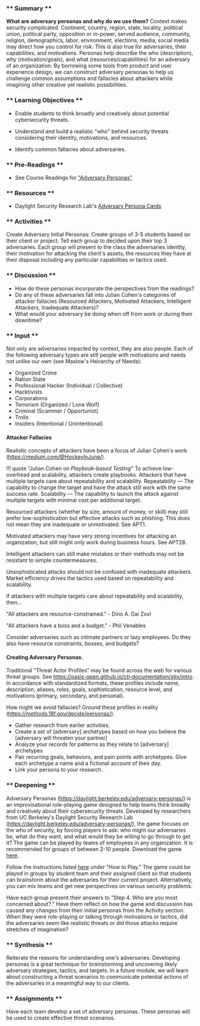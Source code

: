 ### ** Summary **

**What are adversary personas and why do we use them?** Context makes security complicated. Continent, country, region, state, locality, political union, political party, opposition or in-power, served audience, community, religion, demographics, labor, environment, elections, media, social media may direct how you control for risk. This is also true for adversaries, their capabilities, and motivations. Personas help describe the who (description), why (motivation/goals), and what (resources/capabilities) for an adversary of an organization. By borrowing some tools from product and user experience design, we can construct adversary personas to help us challenge common assumptions and fallacies about attackers while imagining other creative yet realistic possibilities. 

### ** Learning Objectives **

* Enable students to think broadly and creatively about potential cybersecurity threats.

* Understand and build a realistic "who" behind security threats considering their identity, motivations, and resources.

* Identify common fallacies about adversaries.


### ** Pre-Readings **

* See Course Readings for ["Adversary Personas"](../../../Consolidated_Bibliography#adversary)

### ** Resources **

* Daylight Security Research Lab's [Adversary Persona Cards](https://daylight.berkeley.edu/adversary-personas/)

### ** Activities **

Create Adversary Initial Personas: Create groups of 3-5 students based on their client or project. Tell each group to decided upon their top 3 adversaries. Each group will present to the class the adversaries identity, their motivation for attacking the client's assets, the resources they have at their disposal including any particular capabilities or tactics used.

### ** Discussion **

* How do these personas incorporate the perspectives from the readings? 
* Do any of these adversaries fall into Julian Cohen's categories of attacker fallacies (Resourced Attackers, Motivated Attackers, Intelligent Attackers, Inadequate Attackers)?
* What would your adversary be doing when off from work or during their downtime? 

### ** Input **

Not only are adversaries impacted by context, they are also people. Each of the following adversary types are still people with motivations and needs not unlike our own (see Maslow's Heirarchy of Needs): 

* Organized Crime
* Nation State
* Professional Hacker (Individual / Collective)
* Hacktivists
* Corporations
* Terrorism (Organized / Lone Wolf)
* Criminal (Scammer / Opportunist)
* Trolls
* Insiders (Intentional / Unintentional)

#### Attacker Fallacies

Realistic concepts of attackers have been a focus of Julian Cohen's work (https://medium.com/@HockeyInJune/).

!!! quote "Julian Cohen on *Playbook-based Testing*"
	To achieve low-overhead and scalability, attackers create playbooks.
	Attackers that have multiple targets care about repeatability and scalability.
	Repeatability — The capability to change the target and have the attack still work with the same success rate.
	Scalability — The capability to launch the attack against multiple targets with minimal cost per additional target.

Resourced attackers (whether by size, amount of money, or skill) may still prefer low-sophistication but effective attacks such as phishing. This does not mean they are inadequate or unmotivated. See APT1. 

Motivated attackers may have very strong incentives for attacking an organization, but still might only work during business hours. See APT28.

Intelligent attackers can still make mistakes or their methods may not be resistant to simple countermeasures.

Unsophisticated attacks should not be confused with inadequate attackers. Market efficiency drives the tactics used based on repeatability and scalability.

If attackers with multiple targets care about repeatability and scalability, then...

"All attackers are resource-constrained." - Dino A. Dai Zovi

"All attackers have a boss and a budget." - Phil Venables

Consider adversaries such as intimate partners or lazy employees. Do they also have resource constraints, bosses, and budgets?

#### Creating Adversary Personas.

Traditional "Threat Actor Profiles" may be found across the web for various threat groups. See https://oasis-open.github.io/cti-documentation/stix/intro. In accordance with standardized formats, these profiles include name, description, aliases, roles, goals, sophistication, resource level, and motivations (primary, secondary, and personal).

How might we avoid fallacies? Ground these profiles in reality (https://methods.18f.gov/decide/personas/).

* Gather research from earlier activities.
* Create a set of [adversary] archetypes based on how you believe the [adversary will threaten your partner]
* Analyze your records for patterns as they relate to [adversary] archetypes
* Pair recurring goals, behaviors, and pain points with archetypes. Give each archetype a name and a fictional account of their day. 
* Link your persona to your research.


### ** Deepening **

Adversary Personas (https://daylight.berkeley.edu/adversary-personas/) is an improvisational role-playing game designed to help teams think broadly and creatively about their cybersecurity threats. Developed by researchers from UC Berkeley's Daylight Security Research Lab (https://daylight.berkeley.edu/adversary-personas/), the game focuses on the who of security, by forcing players to ask: who might our adversaries be, what do they want, and what would they be willing to go through to get it? The game can be played by teams of employees in any organization. It is recommended for groups of between 2-10 people. Download the game [here](https://daylight.berkeley.edu/assets/adversary-personas-cards.pdf).

Follow the instructions listed [here](https://daylight.berkeley.edu/adversary-personas/) under "How to Play." The game could be played in groups by student team and their assigned client so that students can brainstorm about the adversaries for their current project. Alternatively, you can mix teams and get new perspectives on various security problems. 

Have each group present their answers to "Step 4. Who are you most concerned about?." Have them reflect on how the game and discussion has caused any changes from their initial personas from the Activity section. When they were role-playing or talking through motivations or tactics, did the adversaries seem like realistic threats or did those attacks require stretches of imagination?

### ** Synthesis **

Reiterate the reasons for understanding one's adversaries. Developing personas is a great technique for brainstorming and uncovering likely adversary strategies, tactics, and targets. In a future module, we will learn about constructing a threat scenarios to communicate potential actions of the adversaries in a meaningful way to our clients.

### ** Assignments **

Have each team develop a set of adversary personas. These personas will be used to create effective threat scenarios.
